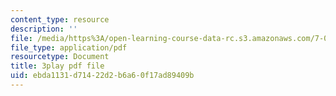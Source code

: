 ```yaml
---
content_type: resource
description: ''
file: /media/https%3A/open-learning-course-data-rc.s3.amazonaws.com/7-012-introduction-to-biology-fall-2004/ebda1131d71422d2b6a60f17ad89409b_00LNy0Q_i6c.pdf
file_type: application/pdf
resourcetype: Document
title: 3play pdf file
uid: ebda1131-d714-22d2-b6a6-0f17ad89409b
---
```

